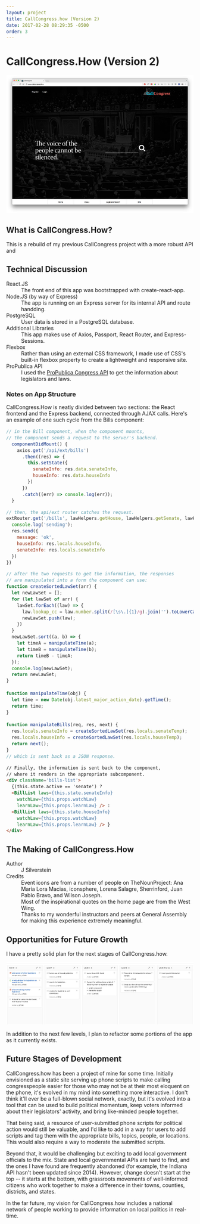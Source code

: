 ```yaml
---
layout: project
title: CallCongress.how (Version 2)
date: 2017-02-28 08:29:35 -0500
order: 3
---
```


# CallCongress.How (Version 2)

[![CallCongress sreenshot](https://raw.githubusercontent.com/jlr7245/call_congress/master/public/images/callcongress2-screnshot.jpg)](https://callcongress-how.herokuapp.com)

## What is CallCongress.How?

This is a rebuild of my previous CallCongress project with a more robust API and 

## Technical Discussion

<dl>
<dt>React.JS</dt>
<dd>The front end of this app was bootstrapped with create-react-app.</dd>
<dt>Node.JS (by way of Express)</dt>
<dd>The app is running on an Express server for its internal API and route handding.</dd>
<dt>PostgreSQL</dt>
<dd>User data is stored in a PostgreSQL database.</dd>
<dt>Additional Libraries</dt>
<dd>This app makes use of Axios, Passport, React Router, and Express-Sessions.</dd>
<dt>Flexbox</dt>
<dd>Rather than using an external CSS framework, I made use of CSS's built-in flexbox property to create a lightweight and responsive site.</dd>
<dt>ProPublica API</dt>
<dd>I used the <a href='https://propublica.github.io/congress-api-docs/' target='_blank'>ProPublica Congress API</a> to get the information about legislators and laws.</dd>
</dl>

### Notes on App Structure

CallCongress.How is neatly divided between two sections: the React frontend and the Express backend, connected through AJAX calls. Here's an example of one such cycle from the Bills component:

```javascript
// in the Bill component, when the component mounts,
// the component sends a request to the server's backend.
  componentDidMount() {
    axios.get('/api/ext/bills')
      .then((res) => {
        this.setState({
          senateInfo: res.data.senateInfo,
          houseInfo: res.data.houseInfo
        })
      })
      .catch((err) => console.log(err));
  }
```

```javascript
// then, the api/ext router catches the request.
extRouter.get('/bills', lawHelpers.getHouse, lawHelpers.getSenate, lawHelpers.manipulateBills, (req, res, next) => {
  console.log('sending');
  res.send({
    message: 'ok',
    houseInfo: res.locals.houseInfo,
    senateInfo: res.locals.senateInfo
  })
})
```

```javascript
// after the two requests to get the information, the responses
// are manipulated into a form the component can use:
function createSortedLawSet(arr) {
  let newLawSet = [];
  for (let lawSet of arr) {
    lawSet.forEach((law) => {
      law.lookup_cc = law.number.split(/[\s\.]{1}/g).join('').toLowerCase();
      newLawSet.push(law);
    })
  }
  newLawSet.sort((a, b) => {
    let timeA = manipulateTime(a);
    let timeB = manipulateTime(b);
    return timeB - timeA;
  });
  console.log(newLawSet);
  return newLawSet;
}

function manipulateTime(obj) {
  let time = new Date(obj.latest_major_action_date).getTime();
  return time;
}

function manipulateBills(req, res, next) {
  res.locals.senateInfo = createSortedLawSet(res.locals.senateTemp);
  res.locals.houseInfo = createSortedLawSet(res.locals.houseTemp);
  return next();
}
// which is sent back as a JSON response.
```

```html
// Finally, the information is sent back to the component,
// where it renders in the appropriate subcomponent.
<div className='bills-list'>
  {(this.state.active == 'senate') ? 
  <BillList laws={this.state.senateInfo} 
    watchLaw={this.props.watchLaw}  
    learnLaw={this.props.learnLaw} /> : 
  <BillList laws={this.state.houseInfo} 
    watchLaw={this.props.watchLaw} 
    learnLaw={this.props.learnLaw} /> }
</div>
```

## The Making of CallCongress.How

<dl>
<dt>Author</dt>
<dd>J Silverstein</dd>
<dt>Credits</dt>
<dd>Event icons are from a number of people on TheNounProject: Ana María Lora Macias, iconsphere, Lorena Salagre, Sherrinford, Juan Pablo Bravo, and Wilson Joseph.</dd>
<dd>Most of the inspirational quotes on the home page are from the West Wing.</dd>
<dd>Thanks to my wonderful instructors and peers at General Assembly for making this experience extremely meaningful.</dd>
</dl>

## Opportunities for Future Growth

I have a pretty solid plan for the next stages of CallCongress.how. 

![Next Steps](https://raw.githubusercontent.com/jlr7245/call_congress/master/public/images/future-development.jpg)

In addition to the next few levels, I plan to refactor some portions of the app as it currently exists.

## Future Stages of Development

CallCongress.how has been a project of mine for some time. Initially envisioned as a static site serving up phone scripts to make calling congresspeople easier for those who may not be at their most eloquent on the phone, it's evolved in my mind into something more interactive. I don't think it'll ever be a full-blown social network, exactly, but it's evolved into a tool that can be used to build political momentum, keep voters informed about their legislators' activity, and bring like-minded people together.

That being said, a resource of user-submitted phone scripts for political action would still be valuable, and I'd like to add in a way for users to add scripts and tag them with the appropriate bills, topics, people, or locations. This would also require a way to moderate the submitted scripts.

Beyond that, it would be challenging but exciting to add local government officials to the mix. State and local governmental APIs are hard to find, and the ones I have found are frequently abandoned (for example, the Indiana API hasn't been updated since 2014). However, change doesn't start at the top -- it starts at the bottom, with grassroots movements of well-informed citizens who work together to make a difference in their towns, counties, districts, and states.

In the far future, my vision for CallCongress.how includes a national network of people working to provide information on local politics in real-time.